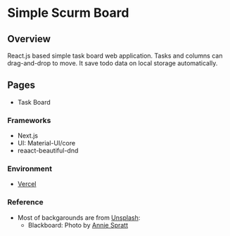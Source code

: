 # Simple Scurm Board

## Overview
React.js based simple task board web application.
Tasks and columns can drag-and-drop to move.
It save todo data on local storage automatically.

## Pages
- Task Board

### Frameworks
- Next.js
- UI: Material-UI/core
- reaact-beautiful-dnd

### Environment
- [Vercel](https://vercel.com/)

### Reference
- Most of backgarounds are from [Unsplash](https://unsplash.com): 
  - Blackboard: Photo by [Annie Spratt](https://unsplash.com/@anniespratt?utm_source=unsplash&utm_medium=referral&utm_content=creditCopyText) 